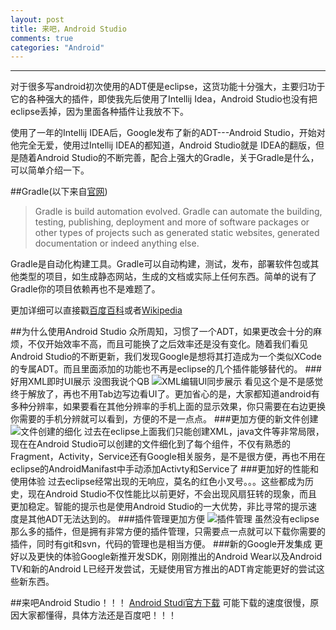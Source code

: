 ```yaml
---
layout: post
title: 来吧，Android Studio
comments: true
categories: "Android"
---
```


---
对于很多写android初次使用的ADT便是eclipse，这货功能十分强大，主要归功于它的各种强大的插件，即使我先后使用了Intellij Idea，Android Studio也没有把eclipse丢掉，因为里面各种插件让我放不下。

使用了一年的Intellij IDEA后，Google发布了新的ADT---Android Studio，开始对他完全无爱，使用过Intellij IDEA的都知道，Android Studio就是 IDEA的翻版，但是随着Android Studio的不断完善，配合上强大的Gradle，关于Gradle是什么，可以简单介绍一下。

##Gradle(以下来自[官网](http://www.gradle.org))

>Gradle is build automation evolved. Gradle can automate the building, testing, publishing, deployment and more of software packages or other types of projects such as generated static websites, generated documentation or indeed anything else.

Gradle是自动化构建工具。Gradle可以自动构建，测试，发布，部署软件包或其他类型的项目，如生成静态网站，生成的文档或实际上任何东西。简单的说有了Gradle你的项目依赖再也不是难题了。

更加详细可以直接戳[百度百科](http://baike.baidu.com/view/9916271.htm?fr=aladdin)或者[Wikipedia](http://en.wikipedia.org/wiki/Gradle)

##为什么使用Android Studio
众所周知，习惯了一个ADT，如果更改会十分的麻烦，不仅开始效率不高，而且可能换了之后效率还是没有变化。随着我们看见Android Studio的不断更新，我们发现Google是想将其打造成为一个类似XCode的专属ADT。而且里面添加的功能也不再是eclipse的几个插件能够替代的。
###好用XML即时UI展示
没图我说个QB
![XML编辑UI同步展示](http://clownqiang.qiniudn.com/%E5%B1%8F%E5%B9%95%E5%BF%AB%E7%85%A7%202014-09-13%20%E4%B8%8B%E5%8D%884.09.26.png)
看见这个是不是感觉终于解放了，再也不用Tab边写边看UI了。更加省心的是，大家都知道android有多种分辨率，如果要看在其他分辨率的手机上面的显示效果，你只需要在右边更换你需要的手机分辨就可以看到，方便的不是一点点。
###更加方便的新文件创建
![文件创建的细化](http://clownqiang.qiniudn.com/%E5%B1%8F%E5%B9%95%E5%BF%AB%E7%85%A7%202014-09-13%20%E4%B8%8B%E5%8D%884.28.09.png)
过去在eclipse上面我们只能创建XML，java文件等非常局限，现在在Android Studio可以创建的文件细化到了每个组件，不仅有熟悉的Fragment，Activity，Service还有Google相关服务，是不是很方便，再也不用在eclipse的AndroidManifast中手动添加Activty和Service了
###更加好的性能和使用体验
过去eclipse经常出现的无响应，莫名的红色小叉号。。。这些都成为历史，现在Android Studio不仅性能比以前更好，不会出现风扇狂转的现象，而且更加稳定。智能的提示也是使用Android Studio的一大优势，非比寻常的提示速度是其他ADT无法达到的。
###插件管理更加方便
![插件管理](http://clownqiang.qiniudn.com/%E5%B1%8F%E5%B9%95%E5%BF%AB%E7%85%A7%202014-09-13%20%E4%B8%8B%E5%8D%884.36.22.png)
虽然没有eclipse那么多的插件，但是拥有非常方便的插件管理，只需要点一点就可以下载你需要的插件，同时有git和svn，代码的管理也是相当方便。
###新的Google开发集成
更好以及更快的体验Google新推开发SDK，刚刚推出的Android Wear以及Android TV和新的Android L已经开发尝试，无疑使用官方推出的ADT肯定能更好的尝试这些新东西。

##来吧Android Studio！！！
[Android Studi官方下载](https://developer.android.com/sdk/installing/studio.html) 可能下载的速度很慢，原因大家都懂得，具体方法还是百度吧！！！